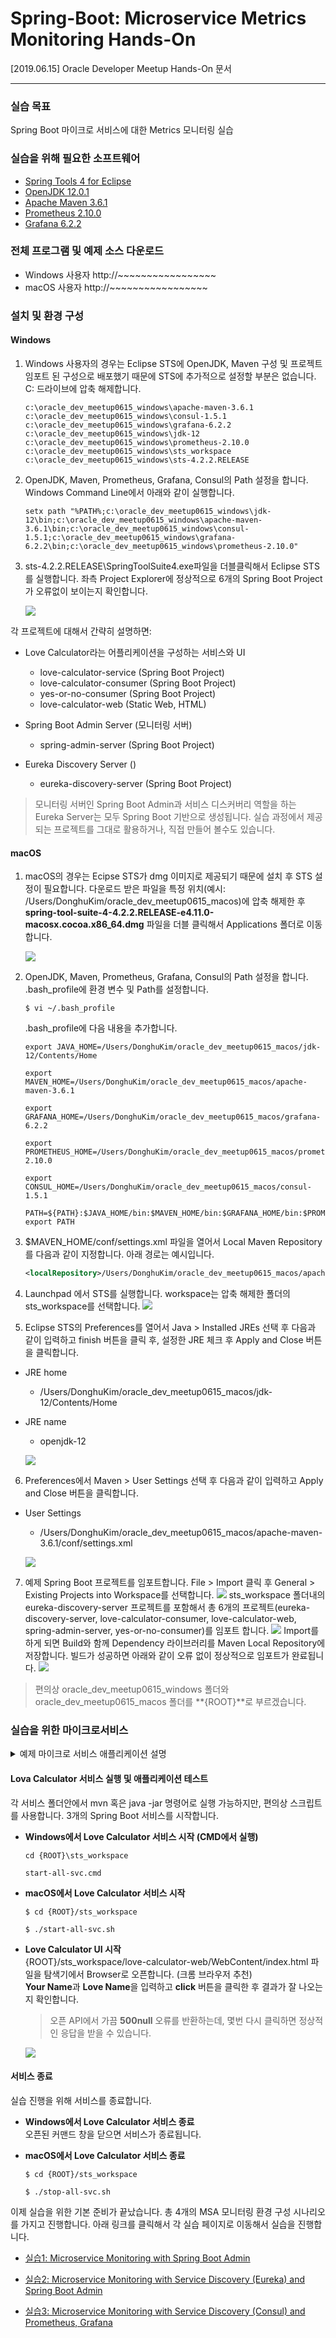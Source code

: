 # Spring-Boot: Microservice Metrics Monitoring Hands-On

[2019.06.15] Oracle Developer Meetup Hands-On 문서

***

### 실습 목표

Spring Boot 마이크로 서비스에 대한 Metrics 모니터링 실습

### 실습을 위해 필요한 소프트웨어
* [Spring Tools 4 for Eclipse](https://spring.io/tools)
* [OpenJDK 12.0.1](https://jdk.java.net/12/)
* [Apache Maven 3.6.1](https://maven.apache.org/download.cgi)
* [Prometheus 2.10.0](https://prometheus.io/download/)
* [Grafana 6.2.2](https://grafana.com/grafana/download)

### 전체 프로그램 및 예제 소스 다운로드
* Windows 사용자
    http://~~~~~~~~~~~~~~~~~
* macOS 사용자
    http://~~~~~~~~~~~~~~~~~

### 설치 및 환경 구성
#### Windows
1. Windows 사용자의 경우는 Eclipse STS에 OpenJDK, Maven 구성 및 프로젝트 임포트 된 구성으로 배포했기 때문에 STS에 추가적으로 설정할 부분은 없습니다. C: 드라이브에 압축 해제합니다.
    ```
    c:\oracle_dev_meetup0615_windows\apache-maven-3.6.1
    c:\oracle_dev_meetup0615_windows\consul-1.5.1
    c:\oracle_dev_meetup0615_windows\grafana-6.2.2
    c:\oracle_dev_meetup0615_windows\jdk-12
    c:\oracle_dev_meetup0615_windows\prometheus-2.10.0
    c:\oracle_dev_meetup0615_windows\sts_workspace
    c:\oracle_dev_meetup0615_windows\sts-4.2.2.RELEASE
    ```

2. OpenJDK, Maven, Prometheus, Grafana, Consul의 Path 설정을 합니다.  
Windows Command Line에서 아래와 같이 실행합니다.
    ```
    setx path "%PATH%;c:\oracle_dev_meetup0615_windows\jdk-12\bin;c:\oracle_dev_meetup0615_windows\apache-maven-3.6.1\bin;c:\oracle_dev_meetup0615_windows\consul-1.5.1;c:\oracle_dev_meetup0615_windows\grafana-6.2.2\bin;c:\oracle_dev_meetup0615_windows\prometheus-2.10.0"
    ```

3. sts-4.2.2.RELEASE\SpringToolSuite4.exe파일을 더블클릭해서 Eclipse STS를 실행합니다.   좌측 Project Explorer에 정상적으로 6개의 Spring Boot Project가 오류없이 보이는지 확인합니다.

    ![](images/sts-import-complete.png)

각 프로젝트에 대해서 간략히 설명하면:

* Love Calculator라는 어플리케이션을 구성하는 서비스와 UI
    * love-calculator-service (Spring Boot Project)
    * love-calculator-consumer (Spring Boot Project)
    * yes-or-no-consumer (Spring Boot Project)
    * love-calculator-web (Static Web, HTML)

* Spring Boot Admin Server (모니터링 서버)
    * spring-admin-server (Spring Boot Project)

* Eureka Discovery Server ()
    * eureka-discovery-server (Spring Boot Project)

> 모니터링 서버인 Spring Boot Admin과 서비스 디스커버리 역할을 하는 Eureka Server는 모두 Spring Boot 기반으로 생성됩니다. 실습 과정에서 제공되는 프로젝트를 그대로 활용하거나, 직접 만들어 볼수도 있습니다.

#### macOS
1. macOS의 경우는 Ecipse STS가 dmg 이미지로 제공되기 때문에 설치 후 STS 설정이 필요합니다.  다운로드 받은 파일을 특정 위치(예시: /Users/DonghuKim/oracle_dev_meetup0615_macos)에 압축 해제한 후 **spring-tool-suite-4-4.2.2.RELEASE-e4.11.0-macosx.cocoa.x86_64.dmg** 파일을 더블 클릭해서 Applications 폴더로 이동합니다.

    ![](images/install-sts-on-macos.png)

2. OpenJDK, Maven, Prometheus, Grafana, Consul의 Path 설정을 합니다.  
.bash_profile에 환경 변수 및 Path를 설정합니다.

    ```
    $ vi ~/.bash_profile
    ```

    .bash_profile에 다음 내용을 추가합니다.
    ```
    export JAVA_HOME=/Users/DonghuKim/oracle_dev_meetup0615_macos/jdk-12/Contents/Home

    export MAVEN_HOME=/Users/DonghuKim/oracle_dev_meetup0615_macos/apache-maven-3.6.1

    export GRAFANA_HOME=/Users/DonghuKim/oracle_dev_meetup0615_macos/grafana-6.2.2

    export PROMETHEUS_HOME=/Users/DonghuKim/oracle_dev_meetup0615_macos/prometheus-2.10.0

    export CONSUL_HOME=/Users/DonghuKim/oracle_dev_meetup0615_macos/consul-1.5.1

    PATH=${PATH}:$JAVA_HOME/bin:$MAVEN_HOME/bin:$GRAFANA_HOME/bin:$PROMETHEUS_HOME:$CONSUL_HOME
    export PATH
    ```

3. $MAVEN_HOME/conf/settings.xml 파일을 열어서 Local Maven Repository를 다음과 같이 지정합니다. 아래 경로는 예시입니다.
    ```xml
    <localRepository>/Users/DonghuKim/oracle_dev_meetup0615_macos/apache-maven-3.6.1/repository</localRepository>
    ```

4. Launchpad 에서 STS를 실행합니다. workspace는 압축 해제한 폴더의 sts_workspace를 선택합니다.
    ![](images/sts-workspace.png)

5. Eclipse STS의 Preferences를 열어서 Java > Installed JREs 선택 후 다음과 같이 입력하고 finish 버튼을 클릭 후, 설정한 JRE 체크 후 Apply and Close 버튼을 클릭합니다.
* JRE home
    * /Users/DonghuKim/oracle_dev_meetup0615_macos/jdk-12/Contents/Home
* JRE name
    * openjdk-12

    ![](images/sts-jre.png)

6. Preferences에서 Maven > User Settings 선택 후 다음과 같이 입력하고 Apply and Close 버튼을 클릭합니다.
* User Settings
    * /Users/DonghuKim/oracle_dev_meetup0615_macos/apache-maven-3.6.1/conf/settings.xml

    ![](images/sts-maven.png)

7. 예제 Spring Boot 프로젝트를 임포트합니다. File > Import 클릭 후 General > Existing  Projects into Workspace를 선택합니다.
    ![](images/sts-import-projects.png)
    sts_workspace 폴더내의 eureka-discovery-server 프로젝트를 포함해서 총 6개의 프로젝트(eureka-discovery-server, love-calculator-consumer, love-calculator-web, spring-admin-server, yes-or-no-consumer)를 임포트 합니다.
    ![](images/sts-import-project.png)
    Import를 하게 되면 Build와 함께 Dependency 라이브러리를 Maven Local Repository에 저장합니다. 빌드가 성공하면 아래와 같이 오류 없이 정상적으로 임포트가 완료됩니다.
    ![](images/sts-import-complete.png)

> 편의상 oracle_dev_meetup0615_windows 폴더와 oracle_dev_meetup0615_macos 폴더를 **{ROOT}**로 부르겠습니다.

### 실습을 위한 마이크로서비스

<details>
<summary>예제 마이크로 서비스 애플리케이션 설명</summary>
<div markdown="1">

예제로 사용할 마이크로 서비스 애플리케이션은 Love Calculator 애플리케이션입니다. Love Calculator 애플리케이션은 주어진 두 사람의 이름으로 두 사람간의 관계를 비율과 이미지로 표시해주는 애플리케이션입니다. 총 3개의 마이크로 서비스와 하나의 UI 애플리케이션으로 구성되며, 두개의 오픈 API를 사용합니다.

![](images/msa-monitoring-senario.png)

Love Calculator와 Yes or No라는 Open API를 각각 호출하는 두개의 Spring Boot REST Client(love-calculator-consumer, yes-or-no-consumer)가 있습니다. love-calculator-service(8081)는 love-calculator-consumer(8082)를 호출한 후, 결과를 받아서 다시 관련 이미지를 얻기 위해서 yes-or-no-consumer 서비스를 호출합니다. 그리고 두 결과를 합쳐서 결과를 전달하는 서비스입니다.

</div>
</details>

#### Lova Calculator 서비스 실행 및 애플리케이션 테스트

각 서비스 폴더안에서 mvn 혹은 java -jar 명령어로 실행 가능하지만, 편의상 스크립트를 사용합니다. 3개의 Spring Boot 서비스를 시작합니다.  

* **Windows에서 Love Calculator 서비스 시작 (CMD에서 실행)**
    ```
    cd {ROOT}\sts_workspace

    start-all-svc.cmd
    ```

* **macOS에서 Love Calculator 서비스 시작**
    ```
    $ cd {ROOT}/sts_workspace

    $ ./start-all-svc.sh
    ```

* **Love Calculator UI 시작**  
{ROOT}/sts_workspace/love-calculator-web/WebContent/index.html 파일을 탐색기에서 Browser로 오픈합니다. (크롬 브라우저 추천)  
**Your Name**과 **Love Name**을 입력하고 **click** 버튼을 클릭한 후 결과가 잘 나오는지 확인합니다. 
    > 오픈 API에서 가끔 **500null** 오류를 반환하는데, 몇번 다시 클릭하면 정상적인 응답을 받을 수 있습니다.

    ![](images/love-calculator-test.png)

#### 서비스 종료
실습 진행을 위해 서비스를 종료합니다.  

* **Windows에서 Love Calculator 서비스 종료**  
오픈된 커맨드 창을 닫으면 서비스가 종료됩니다.

* **macOS에서 Love Calculator 서비스 종료**  
    ```
    $ cd {ROOT}/sts_workspace

    $ ./stop-all-svc.sh
    ```

이제 실습을 위한 기본 준비가 끝났습니다. 총 4개의 MSA 모니터링 환경 구성 시나리오를 가지고 진행합니다. 아래 링크를 클릭해서 각 실습 페이지로 이동해서 실습을 진행합니다.

- [실습1: Microservice Monitoring with Spring Boot Admin](HOL-PART1.md)

- [실습2: Microservice Monitoring with Service Discovery (Eureka) and Spring Boot Admin](HOL-PART2.md)

- [실습3: Microservice Monitoring with Service Discovery (Consul) and Prometheus, Grafana](HOL-PART3.md)